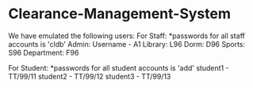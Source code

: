 # Clearance-Management-System
We have emulated the following users:
  For Staff:
      *passwords for all staff accounts is 'cldb'
      Admin: Username - A1
      Library: L96
      Dorm: D96
      Sports: S96
      Department: F96
      
  For Student:
      *passwords for all student accounts is 'add'
      student1 - TT/99/11
      student2 - TT/99/12
      student3 - TT/99/13
